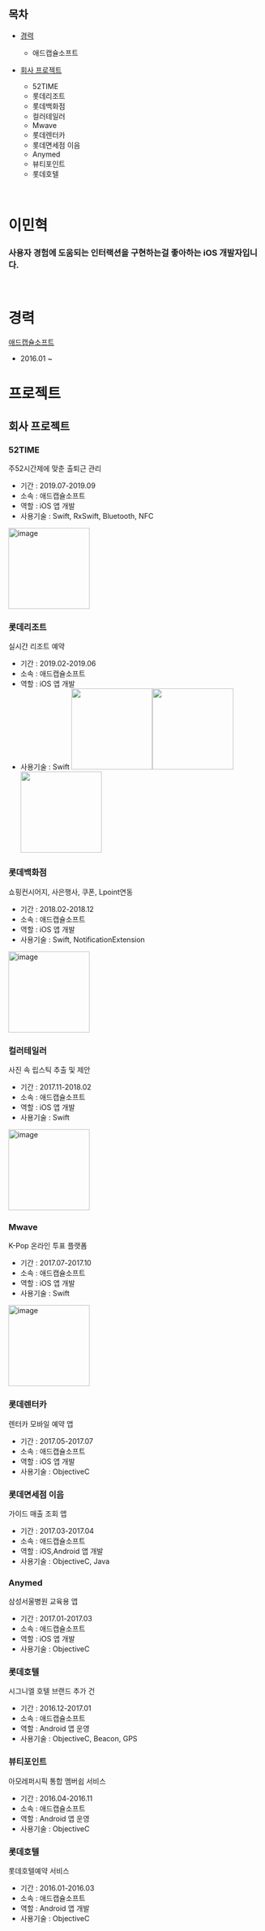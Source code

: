 ## 목차
- [경력](https://github.com/minss0803/resume#애드캡슐소프트)
     - 애드캡슐소프트
     
- [회사 프로젝트](https://github.com/minss0803/resume#회사-프로젝트)
    - 52TIME
    - 롯데리조트
    - 롯데백화점
    - 컬러테일러
    - Mwave
    - 롯데렌터카
    - 롯데면세점 이음
    - Anymed
    - 뷰티포인트
    - 롯데호텔
<br>

# 이민혁
### 사용자 경험에 도움되는 인터랙션을 구현하는걸 좋아하는 iOS 개발자입니다. 

<br>

# 경력
[애드캡슐소프트](http://www.adcapsule.co.kr/)
- 2016.01 ~ 

# 프로젝트
## 회사 프로젝트
### 52TIME
주52시간제에 맞춘 출퇴근 관리
- 기간 : 2019.07-2019.09
- 소속 : 애드캡슐소프트
- 역할 : iOS 앱 개발
- 사용기술 : Swift, RxSwift, Bluetooth, NFC

<img width="160" alt="image" src="https://raw.githubusercontent.com/minss0803/resume/master/images/52time.gif">

### 롯데리조트
실시간 리조트 예약
- 기간 : 2019.02-2019.06
- 소속 : 애드캡슐소프트
- 역할 : iOS 앱 개발
- 사용기술 : Swift
<img src="images/resort_1.PNG" width="160"/><img src="images/resort_2.PNG" width="160"/><img src="images/resort_3.PNG" width="160"/>

### 롯데백화점
쇼핑컨시어지, 사은행사, 쿠폰, Lpoint연동
- 기간 : 2018.02-2018.12
- 소속 : 애드캡슐소프트
- 역할 : iOS 앱 개발
- 사용기술 : Swift, NotificationExtension

<img width="160" alt="image" src="https://raw.githubusercontent.com/minss0803/resume/master/images/lotteDept.gif">

### 컬러테일러
사진 속 립스틱 추출 및 제안
- 기간 : 2017.11-2018.02
- 소속 : 애드캡슐소프트
- 역할 : iOS 앱 개발
- 사용기술 : Swift

<img width="160" alt="image" src="https://raw.githubusercontent.com/minss0803/resume/master/images/colorTailor.jpeg">

### Mwave
K-Pop 온라인 투표 플랫폼
- 기간 : 2017.07-2017.10
- 소속 : 애드캡슐소프트
- 역할 : iOS 앱 개발
- 사용기술 : Swift

<img width="160" alt="image" src="https://raw.githubusercontent.com/minss0803/resume/master/images/mwave.jpeg">

### 롯데렌터카
렌터카 모바일 예약 앱
- 기간 : 2017.05-2017.07
- 소속 : 애드캡슐소프트
- 역할 : iOS 앱 개발
- 사용기술 : ObjectiveC

### 롯데면세점 이음
가이드 매출 조회 앱
- 기간 : 2017.03-2017.04
- 소속 : 애드캡슐소프트
- 역할 : iOS,Android 앱 개발
- 사용기술 : ObjectiveC, Java

### Anymed
삼성서울병원 교육용 앱
- 기간 : 2017.01-2017.03
- 소속 : 애드캡슐소프트
- 역할 : iOS 앱 개발
- 사용기술 : ObjectiveC

### 롯데호텔
시그니엘 호텔 브랜드 추가 건
- 기간 : 2016.12-2017.01
- 소속 : 애드캡슐소프트
- 역할 : Android 앱 운영
- 사용기술 : ObjectiveC, Beacon, GPS

### 뷰티포인트
아모레퍼시픽 통합 멤버쉽 서비스
- 기간 : 2016.04-2016.11 
- 소속 : 애드캡슐소프트
- 역할 : Android 앱 운영
- 사용기술 : ObjectiveC

### 롯데호텔
롯데호텔예약 서비스
- 기간 : 2016.01-2016.03
- 소속 : 애드캡슐소프트
- 역할 : Android 앱 개발
- 사용기술 : ObjectiveC
